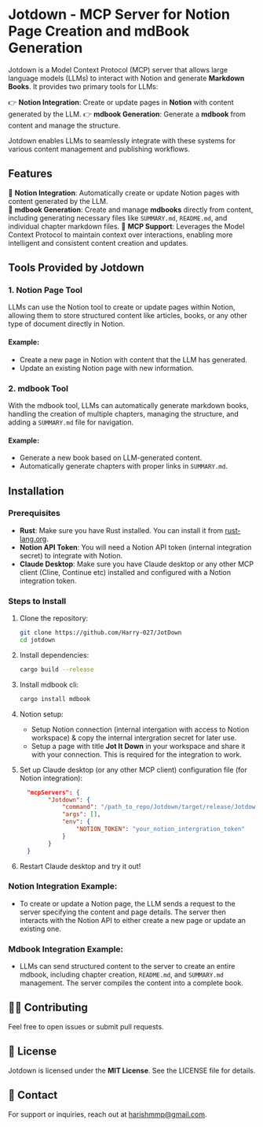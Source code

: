 # Jotdown - MCP Server for Notion Page Creation and mdBook Generation

Jotdown is a Model Context Protocol (MCP) server that allows large language models (LLMs) to interact with Notion and generate **Markdown Books**. It provides two primary tools for LLMs:

👉  **Notion Integration**: Create or update pages in **Notion** with content generated by the LLM.
👉  **mdbook Generation**: Generate a **mdbook** from content and manage the structure.

Jotdown enables LLMs to seamlessly integrate with these systems for various content management and publishing workflows.

## Features

🌿 **Notion Integration**: Automatically create or update Notion pages with content generated by the LLM.  
🌿 **mdbook Generation**: Create and manage **mdbooks** directly from content, including generating necessary files like `SUMMARY.md`, `README.md`, and individual chapter markdown files.
🌿 **MCP Support**: Leverages the Model Context Protocol to maintain context over interactions, enabling more intelligent and consistent content creation and updates.

## Tools Provided by Jotdown

### 1. **Notion Page Tool**
   LLMs can use the Notion tool to create or update pages within Notion, allowing them to store structured content like articles, books, or any other type of document directly in Notion.

   #### Example:
   - Create a new page in Notion with content that the LLM has generated.
   - Update an existing Notion page with new information.

### 2. **mdbook Tool**
   With the mdbook tool, LLMs can automatically generate markdown books, handling the creation of multiple chapters, managing the structure, and adding a `SUMMARY.md` file for navigation.

   #### Example:
   - Generate a new book based on LLM-generated content.
   - Automatically generate chapters with proper links in `SUMMARY.md`.

## Installation

### Prerequisites

- **Rust**: Make sure you have Rust installed. You can install it from [rust-lang.org](https://www.rust-lang.org/).
- **Notion API Token**: You will need a Notion API token (internal integration secret) to integrate with Notion.
- **Claude Desktop**: Make sure you have Claude desktop or any other MCP client (Cline, Continue etc) installed and configured with a Notion integration token.

### Steps to Install

1. Clone the repository:

    ```bash
    git clone https://github.com/Harry-027/JotDown
    cd jotdown
    ```

2. Install dependencies:

    ```bash
    cargo build --release
    ```

3. Install mdbook cli:

    ```bash
    cargo install mdbook
    ```

4. Notion setup:

    * Setup Notion connection (internal intergation with access to Notion workspace) & copy the internal intergration secret for later use.
    * Setup a page with title **Jot It Down** in your workspace and share it with your connection. This is required for the integration to work.

5. Set up Claude desktop (or any other MCP client) configuration file (for Notion integration):
    ```json
      "mcpServers": {
            "Jotdown": {
                "command": "/path_to_repo/Jotdown/target/release/Jotdown",
                "args": [],
                "env": {
                    "NOTION_TOKEN": "your_notion_intergration_token"
                }
            }
      }
    ```

6. Restart Claude desktop and try it out!


### Notion Integration Example:

- To create or update a Notion page, the LLM sends a request to the server specifying the content and page details. The server then interacts with the Notion API to either create a new page or update an existing one.

### Mdbook Integration Example:

- LLMs can send structured content to the server to create an entire mdbook, including chapter creation, `README.md`, and `SUMMARY.md` management. The server compiles the content into a complete book.

## 🧑‍💻 Contributing

Feel free to open issues or submit pull requests.

## 📜 License

Jotdown is licensed under the **MIT License**. See the LICENSE file for details.

## 📧 Contact

For support or inquiries, reach out at [harishmmp@gmail.com](mailto:harishmmp@gmail.com).
